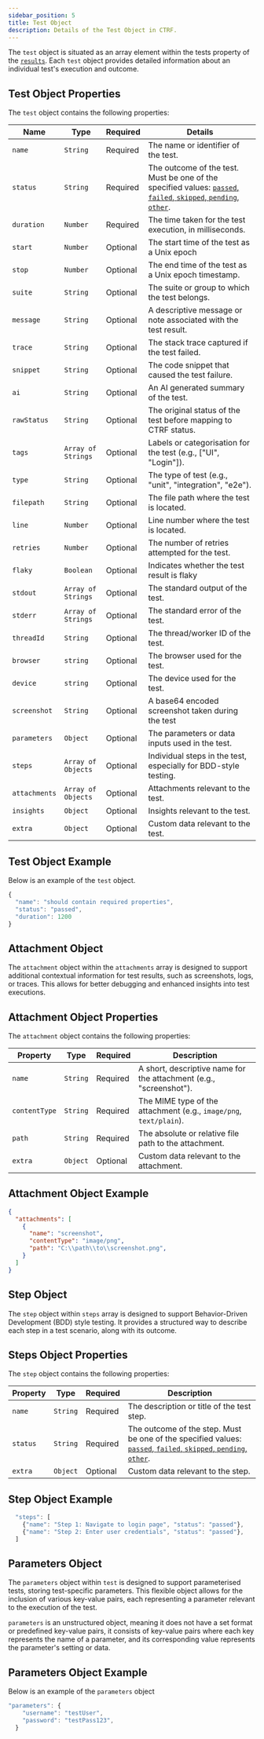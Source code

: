 ```yaml
---
sidebar_position: 5
title: Test Object
description: Details of the Test Object in CTRF.
---
```


The `test` object is situated as an array element within the tests property of the [`results`](/docs/specification/results). Each `test` object provides detailed information about an individual test's execution and outcome.

## Test Object Properties

The `test` object contains the following properties:

| Name         | Type     | Required | Details                                                         |
| ------------ | -------- | -------- | --------------------------------------------------------------- |
| `name`       | `String` | Required | The name or identifier of the test.                             |
| `status` | `String` | Required | The outcome of the test. Must be one of the specified values: [`passed`, `failed`, `skipped`, `pending`, `other`](/docs/specification/status). |
| `duration`   | `Number` | Required | The time taken for the test execution, in milliseconds.         |
| `start`      | `Number` | Optional | The start time of the test as a Unix epoch                      |
| `stop`        | `Number` | Optional | The end time of the test as a Unix epoch timestamp.            |
| `suite`       | `String`| Optional | The suite or group to which the test belongs.                   |
| `message`    | `String` | Optional | A descriptive message or note associated with the test result.  |
| `trace`      | `String` | Optional | The stack trace captured if the test failed.                    |
| `snippet`    | `String` | Optional | The code snippet that caused the test failure.                   |
| `ai`        | `String` | Optional | An AI generated summary of the test.                             |
| `rawStatus`   | `String`| Optional | The original status of the test before mapping to CTRF status.  |
| `tags`       | `Array of Strings`| Optional | Labels or categorisation for the test (e.g., ["UI", "Login"]). |
| `type`       | `String`| Optional | The type of test (e.g., "unit", "integration", "e2e").           |
| `filepath`   | `String` | Optional | The file path where the test is located.         |
| `line`      | `Number` | Optional | Line number where the test is located.               |
| `retries`    | `Number` | Optional | The number of retries attempted for the test.                     |
| `flaky`      | `Boolean`| Optional | Indicates whether the test result is flaky                      |
| `stdout`     | `Array of Strings` | Optional | The standard output of the test.                      |
| `stderr`     | `Array of Strings` | Optional | The standard error of the test.                       |
| `threadId`   | `String` | Optional | The thread/worker ID of the test.                                |
| `browser`    | `string` | Optional | The browser used for the test.                                  |
| `device`    | `string` | Optional | The device used for the test.                                    |
| `screenshot` | `String` | Optional | A base64 encoded screenshot taken during the test               |
| `parameters` | `Object` | Optional | The parameters or data inputs used in the test.                 |
| `steps`      | `Array of Objects` | Optional | Individual steps in the test, especially for BDD-style testing.|
| `attachments` | `Array of Objects` | Optional | Attachments relevant to the test.                     |
| `insights`   | `Object` | Optional | Insights relevant to the test.                           |
| `extra`      | `Object` | Optional | Custom data relevant to the test.                           |

## Test Object Example

Below is an example of the `test` object.

```js
{
  "name": "should contain required properties",
  "status": "passed",
  "duration": 1200
}
```

## Attachment Object

The `attachment` object within the `attachments` array is designed to support additional contextual information for test results, such as screenshots, logs, or traces. This allows for better debugging and enhanced insights into test executions.

## Attachment Object Properties

The `attachment` object contains the following properties:

| Property      | Type     | Required | Description                                                                 |
|---------------|----------|----------|-----------------------------------------------------------------------------|
| `name`        | `String` | Required | A short, descriptive name for the attachment (e.g., "screenshot").         |
| `contentType` | `String` | Required | The MIME type of the attachment (e.g., `image/png`, `text/plain`).          |
| `path`        | `String` | Required | The absolute or relative file path to the attachment.                      |
| `extra`      | `Object` | Optional | Custom data relevant to the attachment.                           |


## Attachment Object Example

```json
{
  "attachments": [
    {
      "name": "screenshot",
      "contentType": "image/png",
      "path": "C:\\path\\to\\screenshot.png",
    }
  ]
}
```

## Step Object

The `step` object within `steps` array is designed to support Behavior-Driven Development (BDD) style testing. It provides a structured way to describe each step in a test scenario, along with its outcome.

## Steps Object Properties

The `step` object contains the following properties:

| Property | Type     | Required | Description                                                     |
|----------|----------|----------|-----------------------------------------------------------------|
| `name`   | `String` | Required | The description or title of the test step.                      |
| `status` | `String` | Required | The outcome of the step. Must be one of the specified values: [`passed`, `failed`, `skipped`, `pending`, `other`](/docs/specification/status). |
| `extra`      | `Object` | Optional | Custom data relevant to the step.                           |

## Step Object Example

``` js
  "steps": [
    {"name": "Step 1: Navigate to login page", "status": "passed"},
    {"name": "Step 2: Enter user credentials", "status": "passed"},
  ]
```

## Parameters Object

The `parameters` object within `test` is designed to support parameterised tests, storing test-specific parameters. This flexible object allows for the inclusion of various key-value pairs, each representing a parameter relevant to the execution of the test.

`parameters` is an unstructured object, meaning it does not have a set format or predefined key-value pairs, it consists of key-value pairs where each key represents the name of a parameter, and its corresponding value represents the parameter's setting or data.

## Parameters Object Example

Below is an example of the `parameters` object

``` js
"parameters": {
    "username": "testUser",
    "password": "testPass123",
  }
```
